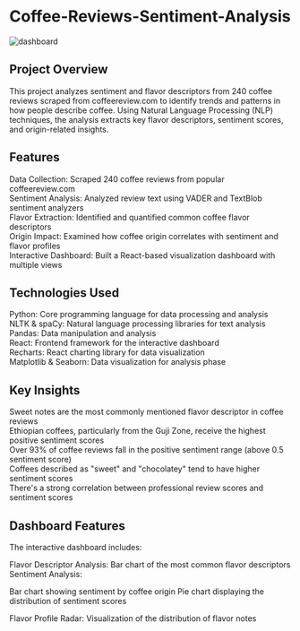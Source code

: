 # Coffee-Reviews-Sentiment-Analysis
![dashboard](https://i.imgur.com/460J0gz.gif)

## Project Overview
This project analyzes sentiment and flavor descriptors from 240 coffee reviews scraped from coffeereview.com to identify trends and patterns in how people describe coffee. Using Natural Language Processing (NLP) techniques, the analysis extracts key flavor descriptors, sentiment scores, and origin-related insights.

## Features

Data Collection: Scraped 240 coffee reviews from popular coffeereview.com  
Sentiment Analysis: Analyzed review text using VADER and TextBlob sentiment analyzers  
Flavor Extraction: Identified and quantified common coffee flavor descriptors  
Origin Impact: Examined how coffee origin correlates with sentiment and flavor profiles  
Interactive Dashboard: Built a React-based visualization dashboard with multiple views  

## Technologies Used

Python: Core programming language for data processing and analysis  
NLTK & spaCy: Natural language processing libraries for text analysis  
Pandas: Data manipulation and analysis  
React: Frontend framework for the interactive dashboard  
Recharts: React charting library for data visualization  
Matplotlib & Seaborn: Data visualization for analysis phase  

## Key Insights

Sweet notes are the most commonly mentioned flavor descriptor in coffee reviews  
Ethiopian coffees, particularly from the Guji Zone, receive the highest positive sentiment scores  
Over 93% of coffee reviews fall in the positive sentiment range (above 0.5 sentiment score)  
Coffees described as "sweet" and "chocolatey" tend to have higher sentiment scores  
There's a strong correlation between professional review scores and sentiment scores  

## Dashboard Features
The interactive dashboard includes:

Flavor Descriptor Analysis: Bar chart of the most common flavor descriptors
Sentiment Analysis:

Bar chart showing sentiment by coffee origin
Pie chart displaying the distribution of sentiment scores


Flavor Profile Radar: Visualization of the distribution of flavor notes
